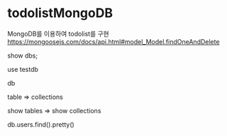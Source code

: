 # todolistMongoDB
MongoDB를 이용하여 todolist를 구현
https://mongoosejs.com/docs/api.html#model_Model.findOneAndDelete

show dbs;

use testdb

db

table => collections

show tables => show collections


db.users.find().pretty()
